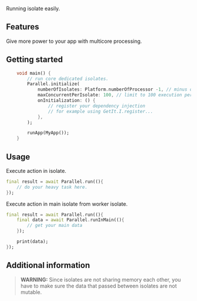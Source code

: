 Running isolate easily.

## Features

Give more power to your app with multicore processing.

## Getting started

```dart
    void main() {
        // run core dedicated isolates.
        Parallel.initialize(
            numberOfIsolates: Platform.numberOfProcessor -1, // minus one used for allocating to main isolate.
            maxConcurrentPerIsolate: 100, // limit to 100 execution per isolate
            onInitialization: () {
                // register your dependency injection
                // for example using GetIt.I.register...
            },
        );

        runApp(MyApp());
    }
```

## Usage

Execute action in isolate.

```dart
final result = await Parallel.run((){
    // do your heavy task here.
});
```

Execute action in main isolate from worker isolate.

```dart
final result = await Parallel.run((){
    final data = await Parallel.runInMain((){
        // get your main data
    });

    print(data);
});
```
## Additional information

> **WARNING:**
> Since isolates are not sharing memory each other, you have to make sure the data that passed between isolates are not mutable.